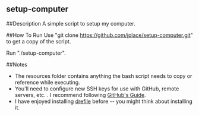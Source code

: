 setup-computer
--------------

##Description
A simple script to setup my computer.

##How To Run
Use "git clone https://github.com/jplace/setup-computer.git" to get a copy of the script.

Run "./setup-computer".

##Notes
- The resources folder contains anything the bash script needs to copy or reference while executing.
- You'll need to configure new SSH keys for use with GitHub, remote servers, etc. . I recommend following [GitHub's Guide](https://help.github.com/articles/generating-an-ssh-key/).
- I have enjoyed installing [drefile](https://github.com/luke0x/drefile) before -- you might think about installing it.
